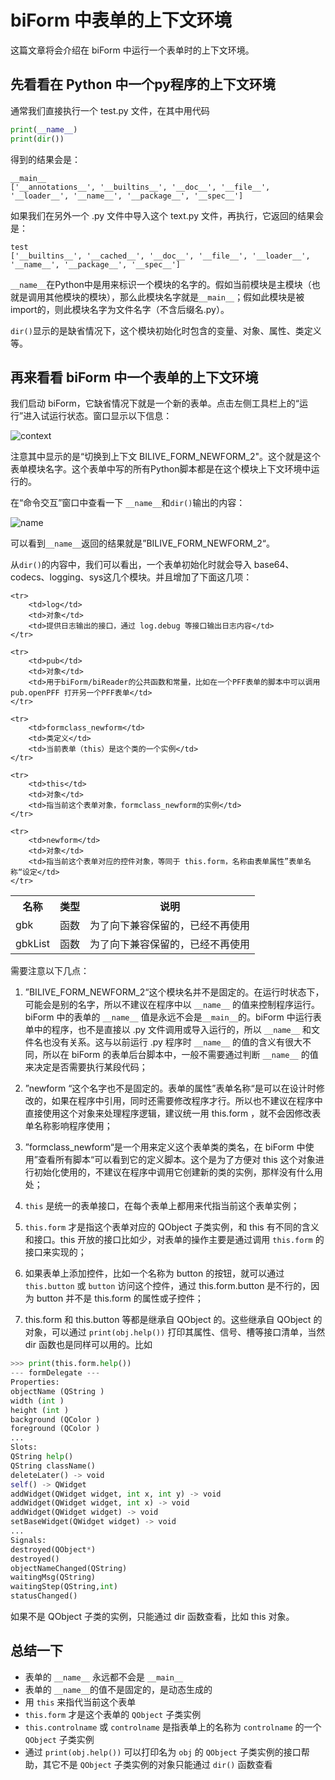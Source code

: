 # biForm 中表单的上下文环境

这篇文章将会介绍在 biForm 中运行一个表单时的上下文环境。

## 先看看在 Python 中一个py程序的上下文环境

通常我们直接执行一个 test.py 文件，在其中用代码

``` python
print(__name__)
print(dir())
```

得到的结果会是：

```
__main__
['__annotations__', '__builtins__', '__doc__', '__file__', '__loader__', '__name__', '__package__', '__spec__']
```

如果我们在另外一个 .py 文件中导入这个 text.py 文件，再执行，它返回的结果会是：
```
test
['__builtins__', '__cached__', '__doc__', '__file__', '__loader__', '__name__', '__package__', '__spec__']
```

```__name__```在Python中是用来标识一个模块的名字的。假如当前模块是主模块（也就是调用其他模块的模块），那么此模块名字就是```__main__```；假如此模块是被import的，则此模块名字为文件名字（不含后缀名.py）。

```dir()```显示的是缺省情况下，这个模块初始化时包含的变量、对象、属性、类定义等。

## 再来看看 biForm 中一个表单的上下文环境

我们启动 biForm，它缺省情况下就是一个新的表单。点击左侧工具栏上的“运行”进入试运行状态。窗口显示以下信息：

![context](context1.png) 

注意其中显示的是“切换到上下文 BILIVE_FORM_NEWFORM_2"。这个就是这个表单模块名字。这个表单中写的所有Python脚本都是在这个模块上下文环境中运行的。

在“命令交互”窗口中查看一下 ```__name__```和```dir()```输出的内容：

![__name__](context2.png) 

可以看到```__name__```返回的结果就是”BILIVE_FORM_NEWFORM_2“。

从```dir()```的内容中，我们可以看出，一个表单初始化时就会导入 base64、codecs、logging、sys这几个模块。并且增加了下面这几项：

<table>
	<tr>
		<th>名称</th>
		<th>类型</th>
		<th>说明</th>
	</tr>
	<tr>
		<td>gbk</td>
		<td>函数</td>
		<td>为了向下兼容保留的，已经不再使用</td>
	</tr>
	<tr>
		<td>gbkList</td>
		<td>函数</td>
		<td>为了向下兼容保留的，已经不再使用</td>
	</tr>

	<tr>
		<td>log</td>
		<td>对象</td>
		<td>提供日志输出的接口，通过 log.debug 等接口输出日志内容</td>
	</tr>

	<tr>
		<td>pub</td>
		<td>对象</td>
		<td>用于biForm/biReader的公共函数和常量，比如在一个PFF表单的脚本中可以调用 pub.openPFF 打开另一个PFF表单</td>
	</tr>

	<tr>
		<td>formclass_newform</td>
		<td>类定义</td>
		<td>当前表单（this）是这个类的一个实例</td>
	</tr>

	<tr>
		<td>this</td>
		<td>对象</td>
		<td>指当前这个表单对象，formclass_newform的实例</td>
	</tr>

	<tr>
		<td>newform</td>
		<td>对象</td>
		<td>指当前这个表单对应的控件对象，等同于 this.form，名称由表单属性”表单名称“设定</td>
	</tr>
</table>

需要注意以下几点：

1. ”BILIVE_FORM_NEWFORM_2“这个模块名并不是固定的。在运行时状态下，可能会是别的名字，所以不建议在程序中以 ```__name__``` 的值来控制程序运行。biForm 中的表单的 ```__name__``` 值是永远不会是```__main__```的。biForm 中运行表单中的程序，也不是直接以 .py 文件调用或导入运行的，所以 ```__name__``` 和文件名也没有关系。这与以前运行 .py 程序时 ```__name__``` 的值的含义有很大不同，所以在 biForm 的表单后台脚本中，一般不需要通过判断 ```__name__``` 的值来决定是否需要执行某段代码；

2. ”newform “这个名字也不是固定的。表单的属性”表单名称“是可以在设计时修改的，如果在程序中引用，同时还需要修改程序才行。所以也不建议在程序中直接使用这个对象来处理程序逻辑，建议统一用 this.form ，就不会因修改表单名称影响程序使用；

3. ”formclass_newform“是一个用来定义这个表单类的类名，在 biForm 中使用”查看所有脚本“可以看到它的定义脚本。这个是为了方便对 this 这个对象进行初始化使用的，不建议在程序中调用它创建新的类的实例，那样没有什么用处；

4. ```this``` 是统一的表单接口，在每个表单上都用来代指当前这个表单实例；

5. ```this.form``` 才是指这个表单对应的 QObject 子类实例，和 this 有不同的含义和接口。this 开放的接口比如少，对表单的操作主要是通过调用 ```this.form``` 的接口来实现的；

6. 如果表单上添加控件，比如一个名称为 button 的按钮，就可以通过 ```this.button``` 或 ```button``` 访问这个控件，通过 this.form.button 是不行的，因为 button 并不是 this.form 的属性或子控件；

7. this.form 和 this.button 等都是继承自 QObject 的。这些继承自 QObject 的对象，可以通过 ```print(obj.help())``` 打印其属性、信号、槽等接口清单，当然 dir 函数也是同样可以用的。比如

``` python
>>> print(this.form.help())
--- formDelegate ---
Properties:
objectName (QString )
width (int )
height (int )
background (QColor )
foreground (QColor )
...
Slots:
QString help()
QString className()
deleteLater() -> void
self() -> QWidget
addWidget(QWidget widget, int x, int y) -> void
addWidget(QWidget widget, int x) -> void
addWidget(QWidget widget) -> void
setBaseWidget(QWidget widget) -> void
...
Signals:
destroyed(QObject*)
destroyed()
objectNameChanged(QString)
waitingMsg(QString)
waitingStep(QString,int)
statusChanged()
```
如果不是 QObject 子类的实例，只能通过 dir 函数查看，比如 this 对象。

## 总结一下

- 表单的 ```__name__``` 永远都不会是 ```__main__```
- 表单的 ```__name__```的值不是固定的，是动态生成的
- 用 ```this``` 来指代当前这个表单
- ```this.form``` 才是这个表单的 ```QObject``` 子类实例
- ```this.controlname``` 或 ```controlname``` 是指表单上的名称为 ```controlname``` 的一个 ```QObject``` 子类实例
- 通过 ```print(obj.help())``` 可以打印名为 ```obj``` 的 ```QObject``` 子类实例的接口帮助，其它不是 ```QObject``` 子类实例的对象只能通过 ```dir()``` 函数查看


